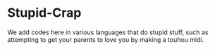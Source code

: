 Stupid-Crap
===========

We add codes here in various languages that do stupid stuff, such as attempting to get your parents to love you by making a touhou midi.
